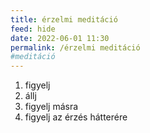 ```yaml
---
title: érzelmi meditáció
feed: hide
date: 2022-06-01 11:30
permalink: /érzelmi meditáció
#meditáció
---
```


1. figyelj
2. állj
3. figyelj másra
4. figyelj az érzés hátterére